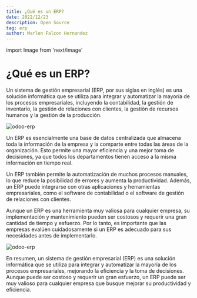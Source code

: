 ```yaml
---
title: ¿Qué es un ERP?
date: 2022/12/23
description: Open Source
tag: erp
author: Marlon Falcon Hernandez
---
```

import Image from 'next/image'

# ¿Qué es un ERP?
Un sistema de gestión empresarial (ERP, por sus siglas en inglés) es una solución informática que se utiliza para integrar y automatizar la mayoría de los procesos empresariales, incluyendo la contabilidad, la gestión de inventario, la gestión de relaciones con clientes, la gestión de recursos humanos y la gestión de la producción.

<Image
  src="/images/posts/erp-empresas.png"
  alt="odoo-erp"
  width={1280}
  height={720}
  priority
  className="next-image"
/>

Un ERP es esencialmente una base de datos centralizada que almacena toda la información de la empresa y la comparte entre todas las áreas de la organización. Esto permite una mayor eficiencia y una mejor toma de decisiones, ya que todos los departamentos tienen acceso a la misma información en tiempo real.

Un ERP también permite la automatización de muchos procesos manuales, lo que reduce la posibilidad de errores y aumenta la productividad. Además, un ERP puede integrarse con otras aplicaciones y herramientas empresariales, como el software de contabilidad o el software de gestión de relaciones con clientes.

Aunque un ERP es una herramienta muy valiosa para cualquier empresa, su implementación y mantenimiento pueden ser costosos y requerir una gran cantidad de tiempo y esfuerzo. Por lo tanto, es importante que las empresas evalúen cuidadosamente si un ERP es adecuado para sus necesidades antes de implementarlo.

<Image
  src="/images/posts/erp.png"
  alt="odoo-erp"
  width={1280}
  height={720}
  priority
  className="next-image"
/>

En resumen, un sistema de gestión empresarial (ERP) es una solución informática que se utiliza para integrar y automatizar la mayoría de los procesos empresariales, mejorando la eficiencia y la toma de decisiones. Aunque puede ser costoso y requerir un gran esfuerzo, un ERP puede ser muy valioso para cualquier empresa que busque mejorar su productividad y eficiencia.